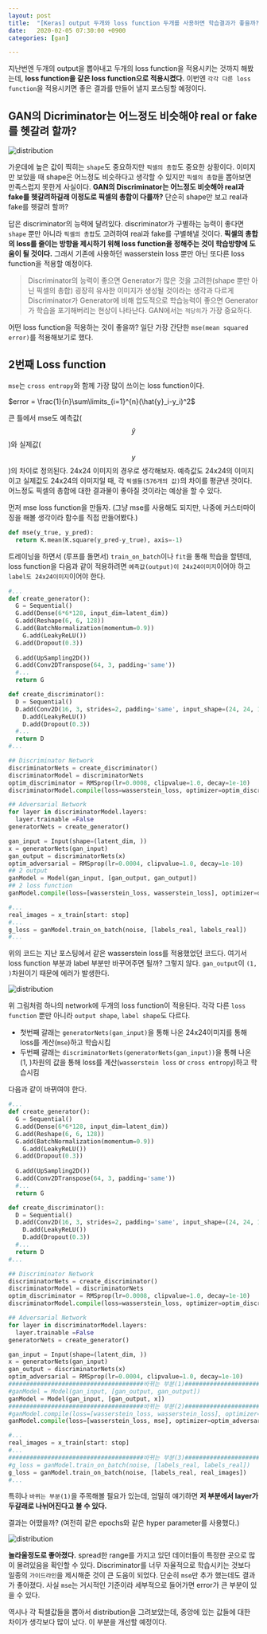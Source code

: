 ```yaml
---
layout: post
title:  "[Keras] output 두개와 loss function 두개를 사용하면 학습결과가 좋을까? (2편)"
date:   2020-02-05 07:30:00 +0900
categories: [gan]

---
```


지난번엔 두개의 output을 뽑아내고 두개의 loss function을 적용시키는 것까지 해봤는데, **loss function을 같은 loss function으로 적용시켰다.** 이번엔 `각각 다른 loss function`을 적용시키면 좋은 결과를 만들어 낼지 포스팅할 예정이다.

## GAN의 Dicriminator는 어느정도 비슷해야 real or fake를 헷갈려 할까?

![distribution](https://raw.githubusercontent.com/jsstar522/jsstar522.github.io/master/static/img/_posts/20200205/1.png)

가운데에 높은 값이 찍히는 `shape`도 중요하지만 `픽셀의 총합`도 중요한 상황이다. 이미지만 보았을 때 shape은 어느정도 비슷하다고 생각할 수 있지만 `픽셀의 총합`을 뽑아보면 만족스럽지 못한게 사실이다. **GAN의 Discriminator는 어느정도 비슷해야 real과 fake를 헷갈려하길래 이정도로 픽셀의 총합이 다를까?** 단순히 shape만 보고 real과 fake를 헷갈려 할까?



답은 discriminator의 능력에 달려있다. discriminator가 구별하는 능력이 좋다면 `shape` 뿐만 아니라 `픽셀의 총합`도 고려하여 real과 fake를 구별해낼 것이다. **픽셀의 총합의 loss를 줄이는 방향을 제시하기 위해 loss function을 정해주는 것이 학습방향에 도움이 될 것이다.** 그래서 기존에 사용하던 wasserstein loss 뿐만 아닌 또다른 loss function을 적용할 예정이다.

> Discriminator의 능력이 좋으면 Generator가 많은 것을 고려한(shape 뿐만 아닌 픽셀의 총합) 굉장히 유사한 이미지가 생성될 것이라는 생각과 다르게 Discriminator가 Generator에 비해 압도적으로 학습능력이 좋으면 Generator가 학습을 포기해버리는 현상이 나타난다. GAN에서는 `적당히`가 가장 중요하다.

어떤 loss function을 적용하는 것이 좋을까? 일단 가장 간단한 `mse(mean squared error)`를 적용해보기로 했다. 



## 2번째 Loss function

`mse`는 `cross entropy`와 함께 가장 많이 쓰이는 loss function이다.

$error = \frac{1}{n}\sum\limits_{i=1}^{n}(\hat{y}_i-y_i)^2$

큰 틀에서 mse도 예측값($$\hat{y}$$)와 실제값($$y$$)의 차이로 정의된다. 24x24 이미지의 경우로 생각해보자. 예측값도 24x24의 이미지이고 실제값도 24x24의 이미지일 때, 각 `픽셀들(576개의 값)`의 차이를 평균낸 것이다. 어느정도 픽셀의 총합에 대한 결과물이 좋아질 것이라는 예상을 할 수 있다.

먼저 mse loss function을 만들자. (그냥 mse를 사용해도 되지만, 나중에 커스터마이징을 해볼 생각이라 함수를 직접 만들어봤다.)

```python
def mse(y_true, y_pred):
  return K.mean(K.square(y_pred-y_true), axis=-1)
```

트레이닝을 하면서 (루프를 돌면서) `train_on_batch`이나 `fit`을 통해 학습을 할텐데, loss function을 다음과 같이 적용하려면 `예측값(output)이 24x24이미지`이어야 하고 `label도 24x24이미지`이어야 한다.

```python
#...
def create_generator():
  G = Sequential()
  G.add(Dense(6*6*128, input_dim=latent_dim))
  G.add(Reshape(6, 6, 128))
  G.add(BatchNormalization(momentum=0.9))
 	G.add(LeakyReLU())
  G.add(Dropout(0.3))
  
  G.add(UpSampling2D())
  G.add(Conv2DTranspose(64, 3, padding='same'))
  #...
  return G

def create_discriminator():
  D = Sequential()
  D.add(Conv2D(16, 3, strides=2, padding='same', input_shape=(24, 24, 1)))
	D.add(LeakyReLU())
	D.add(Dropout(0.3))
  #...
  return D
#...

## Discriminator Network
discriminatorNets = create_discriminator()
discriminatorModel = discriminatorNets
optim_discriminator = RMSprop(lr=0.0008, clipvalue=1.0, decay=1e-10)
discriminatorModel.compile(loss=wasserstein_loss, optimizer=optim_discriminator, metrics=['accuracy'])

## Adversarial Network
for layer in discriminatorModel.layers:
  layer.trainable =False
generatorNets = create_generator()

gan_input = Input(shape=(latent_dim, ))
x = generatorNets(gan_input)
gan_output = discriminatorNets(x)
optim_adversarial = RMSprop(lr=0.0004, clipvalue=1.0, decay=1e-10)
## 2 output
ganModel = Model(gan_input, [gan_output, gan_output])
## 2 loss function
ganModel.compile(loss=[wasserstein_loss, wasserstein_loss], optimizer=optim_adversarial, metrics=['accuracy'])

#...
real_images = x_train[start: stop]
#...
g_loss = ganModel.train_on_batch(noise, [labels_real, labels_real])
#...
```

위의 코드는 지난 포스팅에서 같은 wasserstein loss를 적용했었던 코드다. 여기서 loss function 부분과 label 부분만 바꾸어주면 될까? 그렇지 않다. `gan_output`이 `(1, )`차원이기 때문에 에러가 발생한다. 

![distribution](https://raw.githubusercontent.com/jsstar522/jsstar522.github.io/master/static/img/_posts/20200205/2.jpeg)

위 그림처럼 하나의 network에 두개의 loss function이 적용된다. 각각 다른 `loss function` 뿐만 아니라 `output shape`, `label shape`도 다르다.

- 첫번째 갈래는 `generatorNets(gan_input)`을 통해 나온 24x24이미지를 통해 loss를 계산(`mse`)하고 학습시킴
- 두번째 갈래는 `discriminatorNets(generatorNets(gan_input))`을 통해 나온 (1, )차원의 값을 통해 loss를 계산(`wasserstein loss` or `cross entropy`)하고 학습시킴

다음과 같이 바뀌여야 한다.

```python
#...
def create_generator():
  G = Sequential()
  G.add(Dense(6*6*128, input_dim=latent_dim))
  G.add(Reshape(6, 6, 128))
  G.add(BatchNormalization(momentum=0.9))
 	G.add(LeakyReLU())
  G.add(Dropout(0.3))
  
  G.add(UpSampling2D())
  G.add(Conv2DTranspose(64, 3, padding='same'))
  #...
  return G

def create_discriminator():
  D = Sequential()
  D.add(Conv2D(16, 3, strides=2, padding='same', input_shape=(24, 24, 1)))
	D.add(LeakyReLU())
	D.add(Dropout(0.3))
  #...
  return D
#...

## Discriminator Network
discriminatorNets = create_discriminator()
discriminatorModel = discriminatorNets
optim_discriminator = RMSprop(lr=0.0008, clipvalue=1.0, decay=1e-10)
discriminatorModel.compile(loss=wasserstein_loss, optimizer=optim_discriminator, metrics=['accuracy'])

## Adversarial Network
for layer in discriminatorModel.layers:
  layer.trainable =False
generatorNets = create_generator()

gan_input = Input(shape=(latent_dim, ))
x = generatorNets(gan_input)
gan_output = discriminatorNets(x)
optim_adversarial = RMSprop(lr=0.0004, clipvalue=1.0, decay=1e-10)
######################################바뀌는 부분(1)########################################
#ganModel = Model(gan_input, [gan_output, gan_output])
ganModel = Model(gan_input, [gan_output, x])
######################################바뀌는 부분(2)########################################
#ganModel.compile(loss=[wasserstein_loss, wasserstein_loss], optimizer=optim_adversarial, metrics=['accuracy'])
ganModel.compile(loss=[wasserstein_loss, mse], optimizer=optim_adversarial, metrics=['accuracy'])

#...
real_images = x_train[start: stop]
#...
######################################바뀌는 부분(3)########################################
#g_loss = ganModel.train_on_batch(noise, [labels_real, labels_real])
g_loss = ganModel.train_on_batch(noise, [labels_real, real_images])
#...
```

특히나 `바뀌는 부분(1)`을 주목해볼 필요가 있는데, 엄밀히 얘기하면 **저 부분에서 layer가 두갈래로 나뉘어진다고 볼 수 있다.** 

결과는 어땠을까? (여전히 같은 epochs와 같은 hyper parameter를 사용했다.)

![distribution](https://raw.githubusercontent.com/jsstar522/jsstar522.github.io/master/static/img/_posts/20200205/3.png)

**놀라울정도로 좋아졌다.** spread한 range를 가지고 있던 데이터들이 특정한 곳으로 많이 몰려있음을 확인할 수 있다. Discriminator를 너무 자율적으로 학습시키는 것보다 일종의 `가이드라인`을 제시해준 것이 큰 도움이 되었다. 단순히 `mse`만 추가 했는데도 결과가 좋아졌다. 사실 `mse`는 거시적인 기준이라 세부적으로 들어가면 error가 큰 부분이 있을 수 있다. 

역시나 각 픽셀값들을 뽑아서 distribution을 그려보았는데, 중앙에 있는 값들에 대한 차이가 생각보다 많이 났다. 이 부분을 개선할 예정이다.